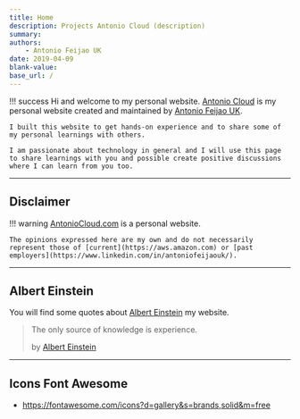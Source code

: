 ```yaml
---
title: Home
description: Projects Antonio Cloud (description)
summary: 
authors:
    - Antonio Feijao UK
date: 2019-04-09
blank-value:
base_url: /
---
```


!!! success
    Hi and welcome to my personal website.
    [Antonio Cloud](https://www.antoniocloud.com/) is my personal website created and maintained by [Antonio Feijao UK](/about-me/).

    I built this website to get hands-on experience and to share some of my personal learnings with others.

    I am passionate about technology in general and I will use this page to share learnings with you and possible create positive discussions where I can learn from you too.

---

## Disclaimer

!!! warning
    [AntonioCloud.com](https://www.antoniocloud.com) is a personal website.
    
    The opinions expressed here are my own and do not necessarily represent those of [current](https://aws.amazon.com) or [past employers](https://www.linkedin.com/in/antoniofeijaouk/).

---

## Albert Einstein

You will find some quotes about [Albert Einstein](https://en.wikipedia.org/wiki/Albert_Einstein) my website.

> The only source of knowledge is experience.
>
> by [Albert Einstein](https://en.wikipedia.org/wiki/Albert_Einstein)

---

## Icons Font Awesome

* <https://fontawesome.com/icons?d=gallery&s=brands,solid&m=free>
